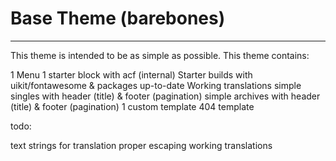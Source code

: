 # Base Theme (barebones)

---

This theme is intended to be as simple as possible. This theme contains:

1 Menu
1 starter block with acf (internal)
Starter builds with uikit/fontawesome & packages up-to-date
Working translations
simple singles with header (title) & footer (pagination)
simple archives with header (title) & footer (pagination)
1 custom template
404 template

todo:

text strings for translation
proper escaping
working translations